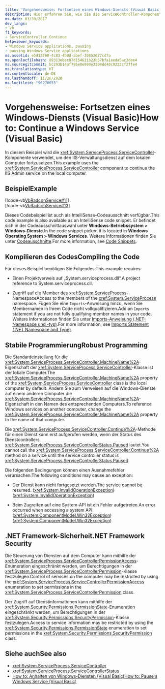 ```yaml
---
title: 'Vorgehensweise: Fortsetzen eines Windows-Diensts (Visual Basic)'
description: Hier erfahren Sie, wie Sie die ServiceController-Komponente verwenden, um einen Windows-Dienst (z. B. den IIS-Verwaltungsdienst) auf einem lokalen Computer mit Visual Basic fortzusetzen.
ms.date: 03/30/2017
dev_langs:
- vb
f1_keywords:
- ServiceController.Continue
helpviewer_keywords:
- Windows Service applications, pausing
- pausing Windows Service applications
ms.assetid: e5d13760-4c83-4b0d-abef-39852677cd7a
ms.openlocfilehash: 89313ebec87d154621b23b57bfa1eeda5ac3dee4
ms.sourcegitcommit: bc293b14af795e0e999e3304dd40c0222cf2ffe4
ms.translationtype: HT
ms.contentlocale: de-DE
ms.lasthandoff: 11/26/2020
ms.locfileid: "96270653"
---
```

# <a name="how-to-continue-a-windows-service-visual-basic"></a><span data-ttu-id="4541c-103">Vorgehensweise: Fortsetzen eines Windows-Diensts (Visual Basic)</span><span class="sxs-lookup"><span data-stu-id="4541c-103">How to: Continue a Windows Service (Visual Basic)</span></span>

<span data-ttu-id="4541c-104">In diesem Beispiel wird die <xref:System.ServiceProcess.ServiceController>-Komponente verwendet, um den IIS-Verwaltungsdienst auf dem lokalen Computer fortzusetzen.</span><span class="sxs-lookup"><span data-stu-id="4541c-104">This example uses the <xref:System.ServiceProcess.ServiceController> component to continue the IIS Admin service on the local computer.</span></span>  
  
## <a name="example"></a><span data-ttu-id="4541c-105">Beispiel</span><span class="sxs-lookup"><span data-stu-id="4541c-105">Example</span></span>  

 [!code-vb[VbRadconService#11](../../../samples/snippets/visualbasic/VS_Snippets_VBCSharp/VbRadconService/VB/MyNewService.vb#11)]  
[!code-vb[VbRadconService#13](../../../samples/snippets/visualbasic/VS_Snippets_VBCSharp/VbRadconService/VB/MyNewService.vb#13)]  
  
 <span data-ttu-id="4541c-106">Dieses Codebeispiel ist auch als IntelliSense-Codeausschnitt verfügbar.</span><span class="sxs-lookup"><span data-stu-id="4541c-106">This code example is also available as an IntelliSense code snippet.</span></span> <span data-ttu-id="4541c-107">Er befindet sich in der Codeausschnittauswahl unter **Windows-Betriebssystem > Windows-Dienste**.</span><span class="sxs-lookup"><span data-stu-id="4541c-107">In the code snippet picker, it is located in **Windows Operating System > Windows Services**.</span></span> <span data-ttu-id="4541c-108">Weitere Informationen finden Sie unter [Codeausschnitte](/visualstudio/ide/code-snippets).</span><span class="sxs-lookup"><span data-stu-id="4541c-108">For more information, see [Code Snippets](/visualstudio/ide/code-snippets).</span></span>  
  
## <a name="compiling-the-code"></a><span data-ttu-id="4541c-109">Kompilieren des Codes</span><span class="sxs-lookup"><span data-stu-id="4541c-109">Compiling the Code</span></span>  

 <span data-ttu-id="4541c-110">Für dieses Beispiel benötigen Sie Folgendes:</span><span class="sxs-lookup"><span data-stu-id="4541c-110">This example requires:</span></span>  
  
- <span data-ttu-id="4541c-111">Einen Projektverweis auf „System.serviceprocess.dll“.</span><span class="sxs-lookup"><span data-stu-id="4541c-111">A project reference to System.serviceprocess.dll.</span></span>  
  
- <span data-ttu-id="4541c-112">Zugriff auf die Member des <xref:System.ServiceProcess>-Namespace</span><span class="sxs-lookup"><span data-stu-id="4541c-112">Access to the members of the <xref:System.ServiceProcess> namespace.</span></span> <span data-ttu-id="4541c-113">Fügen Sie eine `Imports`-Anweisung hinzu, wenn Sie Membernamen in Ihrem Code nicht vollqualifizieren.</span><span class="sxs-lookup"><span data-stu-id="4541c-113">Add an `Imports` statement if you are not fully qualifying member names in your code.</span></span> <span data-ttu-id="4541c-114">Weitere Informationen finden Sie unter [Imports-Anweisung (.NET-Namespace und -typ)](../../visual-basic/language-reference/statements/imports-statement-net-namespace-and-type.md).</span><span class="sxs-lookup"><span data-stu-id="4541c-114">For more information, see [Imports Statement (.NET Namespace and Type)](../../visual-basic/language-reference/statements/imports-statement-net-namespace-and-type.md).</span></span>  
  
## <a name="robust-programming"></a><span data-ttu-id="4541c-115">Stabile Programmierung</span><span class="sxs-lookup"><span data-stu-id="4541c-115">Robust Programming</span></span>  

 <span data-ttu-id="4541c-116">Die Standardeinstellung für die <xref:System.ServiceProcess.ServiceController.MachineName%2A>-Eigenschaft der <xref:System.ServiceProcess.ServiceController>-Klasse ist der lokale Computer.</span><span class="sxs-lookup"><span data-stu-id="4541c-116">The <xref:System.ServiceProcess.ServiceController.MachineName%2A> property of the <xref:System.ServiceProcess.ServiceController> class is the local computer by default.</span></span> <span data-ttu-id="4541c-117">Ändern Sie zum Verweisen auf die Windows-Dienste auf einem anderen Computer die <xref:System.ServiceProcess.ServiceController.MachineName%2A>-Eigenschaft in den Namen des entsprechenden Computers.</span><span class="sxs-lookup"><span data-stu-id="4541c-117">To reference Windows services on another computer, change the <xref:System.ServiceProcess.ServiceController.MachineName%2A> property to the name of that computer.</span></span>  
  
 <span data-ttu-id="4541c-118">Die <xref:System.ServiceProcess.ServiceController.Continue%2A>-Methode für einen Dienst kann erst aufgerufen werden, wenn der Status des Dienstcontrollers <xref:System.ServiceProcess.ServiceControllerStatus.Paused> lautet.</span><span class="sxs-lookup"><span data-stu-id="4541c-118">You cannot call the <xref:System.ServiceProcess.ServiceController.Continue%2A> method on a service until the service controller status is <xref:System.ServiceProcess.ServiceControllerStatus.Paused>.</span></span>  
  
 <span data-ttu-id="4541c-119">Die folgenden Bedingungen können einen Ausnahmefehler verursachen:</span><span class="sxs-lookup"><span data-stu-id="4541c-119">The following conditions may cause an exception:</span></span>  
  
- <span data-ttu-id="4541c-120">Der Dienst kann nicht fortgesetzt werden.</span><span class="sxs-lookup"><span data-stu-id="4541c-120">The service cannot be resumed.</span></span> <span data-ttu-id="4541c-121">(<xref:System.InvalidOperationException>)</span><span class="sxs-lookup"><span data-stu-id="4541c-121">(<xref:System.InvalidOperationException>)</span></span>  
  
- <span data-ttu-id="4541c-122">Beim Zugreifen auf eine System-API ist ein Fehler aufgetreten.</span><span class="sxs-lookup"><span data-stu-id="4541c-122">An error occurred when accessing a system API.</span></span> <span data-ttu-id="4541c-123">(<xref:System.ComponentModel.Win32Exception>)</span><span class="sxs-lookup"><span data-stu-id="4541c-123">(<xref:System.ComponentModel.Win32Exception>)</span></span>  
  
## <a name="net-framework-security"></a><span data-ttu-id="4541c-124">.NET Framework-Sicherheit</span><span class="sxs-lookup"><span data-stu-id="4541c-124">.NET Framework Security</span></span>  

 <span data-ttu-id="4541c-125">Die Steuerung von Diensten auf dem Computer kann mithilfe der <xref:System.ServiceProcess.ServiceControllerPermissionAccess>-Enumeration eingeschränkt werden, um Berechtigungen in der <xref:System.ServiceProcess.ServiceControllerPermission>-Klasse festzulegen.</span><span class="sxs-lookup"><span data-stu-id="4541c-125">Control of services on the computer may be restricted by using the <xref:System.ServiceProcess.ServiceControllerPermissionAccess> enumeration to set permissions in the <xref:System.ServiceProcess.ServiceControllerPermission> class.</span></span>  
  
 <span data-ttu-id="4541c-126">Der Zugriff auf Dienstinformationen kann mithilfe der <xref:System.Security.Permissions.PermissionState>-Enumeration eingeschränkt werden, um Berechtigungen in der <xref:System.Security.Permissions.SecurityPermission>-Klasse festzulegen.</span><span class="sxs-lookup"><span data-stu-id="4541c-126">Access to service information may be restricted by using the <xref:System.Security.Permissions.PermissionState> enumeration to set permissions in the <xref:System.Security.Permissions.SecurityPermission> class.</span></span>  
  
## <a name="see-also"></a><span data-ttu-id="4541c-127">Siehe auch</span><span class="sxs-lookup"><span data-stu-id="4541c-127">See also</span></span>

- <xref:System.ServiceProcess.ServiceController>
- <xref:System.ServiceProcess.ServiceControllerStatus>
- [<span data-ttu-id="4541c-128">How to: Anhalten von Windows-Diensten (Visual Basic)</span><span class="sxs-lookup"><span data-stu-id="4541c-128">How to: Pause a Windows Service (Visual Basic)</span></span>](how-to-pause-a-windows-service-visual-basic.md)
